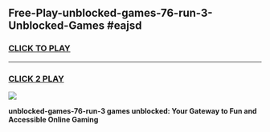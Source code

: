 
## Free-Play-unblocked-games-76-run-3-Unblocked-Games #eajsd
<h3>
<a href="https://news.freeplayer.one?title=unblocked-games-76-run-3&ref=8M">CLICK TO PLAY</a></h3>
<hr>

<h3>
<a href="https://news.freeplayer.one?title=unblocked-games-76-run-3&ref=8M">CLICK 2 PLAY</a>
  
</h3>

<a href="https://news.freeplayer.one?title=unblocked-games-76-run-3&ref=8M"><img src="https://clearcache.store/games.png"></a>


**unblocked-games-76-run-3 games unblocked: Your Gateway to Fun and Accessible Online Gaming**
